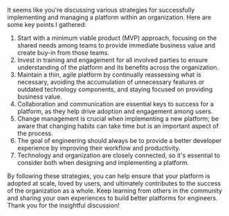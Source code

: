  It seems like you're discussing various strategies for successfully implementing and managing a platform within an organization. Here are some key points I gathered:

1. Start with a minimum viable product (MVP) approach, focusing on the shared needs among teams to provide immediate business value and create buy-in from those teams.
2. Invest in training and engagement for all involved parties to ensure understanding of the platform and its benefits across the organization.
3. Maintain a thin, agile platform by continually reassessing what is necessary, avoiding the accumulation of unnecessary features or outdated technology components, and staying focused on providing business value.
4. Collaboration and communication are essential keys to success for a platform, as they help drive adoption and engagement among users.
5. Change management is crucial when implementing a new platform; be aware that changing habits can take time but is an important aspect of the process.
6. The goal of engineering should always be to provide a better developer experience by improving their workflow and productivity.
7. Technology and organization are closely connected, so it's essential to consider both when designing and implementing a platform.

By following these strategies, you can help ensure that your platform is adopted at scale, loved by users, and ultimately contributes to the success of the organization as a whole. Keep learning from others in the community and sharing your own experiences to build better platforms for engineers. Thank you for the insightful discussion!
